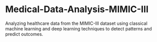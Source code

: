 # Medical-Data-Analysis-MIMIC-III
Analyzing healthcare data from the MIMIC-III dataset using classical machine learning and deep learning techniques to detect patterns and predict outcomes.
